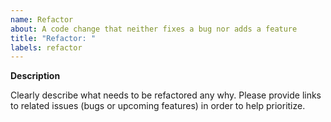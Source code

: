 ```yaml
---
name: Refactor
about: A code change that neither fixes a bug nor adds a feature
title: "Refactor: "
labels: refactor
---
```


**Description**

Clearly describe what needs to be refactored any why. Please provide links to related issues (bugs or upcoming features) in order to help prioritize.
